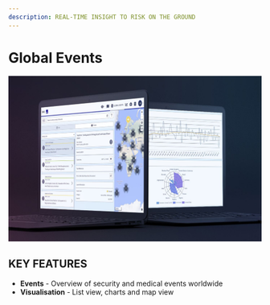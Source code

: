 ```yaml
---
description: REAL-TIME INSIGHT TO RISK ON THE GROUND
---
```


# Global Events

![](../.gitbook/assets/ge-cover.JPG)

## KEY FEATURES

* **Events** - Overview of security and medical events worldwide
* **Visualisation** -  List view, charts and map view

